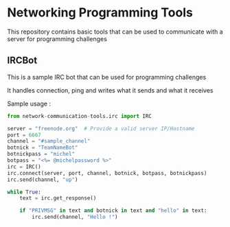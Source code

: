 # Networking Programming Tools

This repository contains basic tools that can be used to communicate with a server for programming challenges


## IRCBot

This is a sample IRC bot that can be used for programming challenges

It handles connection, ping and writes what it sends and what it receives

Sample usage :

```python
from network-communication-tools.irc import IRC

server = "freenode.org"  # Provide a valid server IP/Hostname
port = 6667
channel = "#sample_channel"
botnick = "TeamNameBot"
botnickpass = "michel"
botpass = "<%= @michelpassword %>"
irc = IRC()
irc.connect(server, port, channel, botnick, botpass, botnickpass)
irc.send(channel, "up")

while True:
    text = irc.get_response()

    if "PRIVMSG" in text and botnick in text and "hello" in text:
        irc.send(channel, "Hello !")
```
